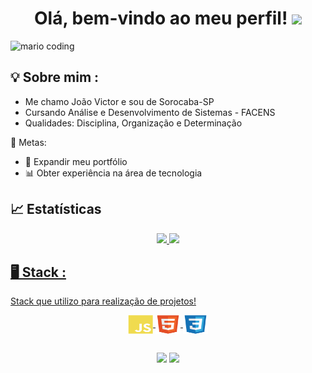 

<h1 align="center" > Olá, bem-vindo ao meu perfil!  <img src="https://media.giphy.com/media/hvRJCLFzcasrR4ia7z/giphy.gif" width="30px"></h1>

![mario coding](https://i.imgur.com/1ZvVkDc.gif)

## 💡 Sobre mim :

 - Me chamo João Victor e sou de Sorocaba-SP
 - Cursando Análise e Desenvolvimento de Sistemas - FACENS
 - Qualidades: Disciplina, Organização e Determinação 

🎯 Metas:

- 📂 Expandir meu portfólio
- 📊 Obter experiência na área de tecnologia

## 📈 Estatísticas

<div align="center">
  <a href="https://github.com/joaox12">
  <img height="180em" src="https://github-readme-stats.vercel.app/api/top-langs/?username=joaox12&layout=compact&langs_count=7&theme=react&hide_border=true"/>
  <img height="180em" src="https://github-readme-stats.vercel.app/api?username=joaox12&show_icons=true&theme=react&include_all_commits=true&count_private=true&hide_border=true"/>
</div>

## 🖥️ Stack :
 Stack que utilizo para realização de projetos!
<div align="center">
  <img align="center" alt="Rafa-Js" height="30" width="40" src="https://raw.githubusercontent.com/devicons/devicon/master/icons/javascript/javascript-plain.svg">
 
  <img align="center" alt="Rafa-HTML" height="30" width="40" src="https://raw.githubusercontent.com/devicons/devicon/master/icons/html5/html5-original.svg">
  <img align="center" alt="Rafa-CSS" height="30" width="40" src="https://raw.githubusercontent.com/devicons/devicon/master/icons/css3/css3-original.svg">
  
  ##
   <a href="https://www.linkedin.com/in/jo%C3%A3o-victor-338640184/" target="_blank"><img src="https://img.shields.io/badge/-LinkedIn-%230077B5?style=for-the-badge&logo=linkedin&logoColor=white" target="_blank"></a> 
   <a href="https://twitter.com/ImJoao132" target="_blank"><img src="https://img.shields.io/badge/Twitter-2CA5E0?style=for-the-badge&logo=twitter&logoColor=white" target="_blank"></a>
   

